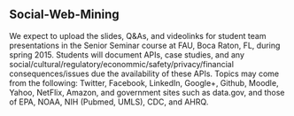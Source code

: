 ## Social-Web-Mining
We expect to upload the slides, Q&As, and videolinks for student team presentations in the Senior Seminar course at FAU, Boca Raton, FL, during spring 2015. Students will document APIs, case studies, and any social/cultural/regulatory/econommic/safety/privacy/financial  consequences/issues due the availability of these APIs. 
Topics may come from the following: Twitter, Facebook, LinkedIn, Google+, Github, Moodle, Yahoo, NetFlix,  Amazon, and government sites such as data.gov, and those of EPA, NOAA, NIH (Pubmed, UMLS), CDC, and AHRQ.
